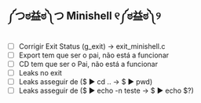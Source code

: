 ## ༼つಠ益ಠ༽つ   **Minishell** 	୧༼ಠ益ಠ༽୨


- [ ]  Corrigir Exit Status (g_exit) → exit_minishell.c
- [ ]  Export tem que ser o pai, não está a funcionar
- [ ]  CD tem que ser o Pai, não está a funcionar
- [ ]  Leaks no exit
- [ ]  Leaks asseguir de ($ ▶ cd ..     →     $ ▶ pwd)
- [ ]  Leaks asseguir de ($ ▶ echo -n teste     →     $ ▶ echo $?)
